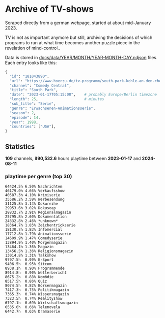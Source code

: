 # Archive of TV-shows

Scraped directly from a german webpage, started at about mid-January 2023.

TV is not as important anymore but still, archiving the decisions of which programs to run at what time
becomes another puzzle piece in the revelation of mind-control.. 

Data is stored in [docs/data/YEAR/MONTH/YEAR-MONTH-DAY.ndjson](docs/data/) files. 
Each entry looks like this:

```python
{
  "id": "181043890", 
  "url": "https://www.hoerzu.de/tv-programm/south-park-kohle-an-den-chefkoch/bid_181043890/", 
  "channel": "Comedy Central", 
  "title": "South Park", 
  "date": "2023-01-17T05:15:00",    # probably Europe/Berlin timezone 
  "length": 25,                     # minutes 
  "sub_title": "Serie", 
  "genre": "Erwachsenen-Animationsserie", 
  "season": 2, 
  "episode": 14, 
  "year": 1998, 
  "countries": ["USA"],
}
```

## Statistics

**109** channels, **990,532.6** hours playtime between **2023-01-17** and **2024-08-11**


### playtime per genre (top 30)

    64424.5h 6.50% Nachrichten
    46179.0h 4.66% Verkaufsshow
    40587.3h 4.10% Krimiserie
    35586.2h 3.59% Werbesendung
    31125.8h 3.14% Dokureihe
    29953.6h 3.02% Dokusoap
    28832.7h 2.91% Regionalmagazin
    25795.8h 2.60% Dokumentation
    24332.8h 2.46% *unknown*
    18364.7h 1.85% Zeichentrickserie
    18130.7h 1.83% Infomercial
    17712.8h 1.79% Animationsserie
    14609.9h 1.47% Comedyserie
    13894.9h 1.40% Morgenmagazin
    13464.1h 1.36% Magazin
    13456.5h 1.36% Religionsmagazin
    13014.8h 1.31% Talkshow
    9797.5h  0.99% E-Sport
    9406.5h  0.95% Sitcom
    8938.1h  0.90% Programmende
    8914.8h  0.90% Wetterbericht
    8675.2h  0.88% Komödie
    8517.5h  0.86% Quiz
    8074.5h  0.82% Börsenmagazin
    7417.3h  0.75% Politikmagazin
    7365.3h  0.74% Wissensmagazin
    7323.5h  0.74% Realityshow
    6797.1h  0.69% Wirtschaftsmagazin
    6535.6h  0.66% Telenovela
    6442.7h  0.65% Dramaserie
